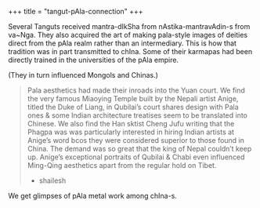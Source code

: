 +++
title = "tangut-pAla-connection"
+++

Several Tanguts received mantra-dIkSha from nAstika-mantravAdin-s from va~Nga. They also acquired the art of making pala-style images of deities direct from the pAla realm rather than an intermediary. This is how that tradition was in part transmitted to chIna. Some of their karmapas had been directly trained in the universities of the pAla empire.

(They in turn influenced Mongols and Chinas.)

> Pala aesthetics had made their inroads into the Yuan court. We find the very famous Miaoying Temple built by the Nepali artist Anige, titled the Duke of Liang, in Qubilai’s court shares design with Pala ones & some Indian architecture treatises seem to be translated into Chinese. We also find the Han sktist Cheng Jufu writing that the Phagpa was was particularly interested in hiring Indian artists at Anige’s word bcos they were considered superior to those found in China. The demand was so great that the king of Nepal couldn’t keep up. Anige’s exceptional portraits of Qubilai & Chabi even influenced Ming-Qing aesthetics apart from the regular hold on Tibet.
> 
> - shailesh



We get glimpses of pAla metal work among chIna-s.